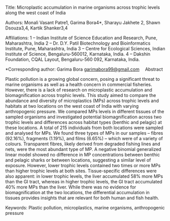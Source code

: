 Title: Microplastic accumulation in marine organisms across trophic levels along the west coast of India

Authors: Monali Vasant Patre1, Garima Bora4*, Sharayu Jakhete 2, Shawn Dsouza3,4, Kartik Shanker3,4

Affiliations:
1 – Indian Institute of Science Education and Research, Pune, Maharashtra, India
2 – Dr. D.Y. Patil Biotechnology and Bioinformatics Institute, Pune, Maharashtra, India
3 – Centre for Ecological Sciences, Indian Institute of Science, Bengaluru-560012, Karnataka, India.
4 – Dakshin Foundation, CQAL Layout, Bengaluru-560 092, Karnataka, India.
 

*Corresponding author:
Garima Bora
garimabora99@gmail.com 
Abstract

Plastic pollution is a growing global concern, posing a significant threat to marine organisms as well as a health concern in commercial fisheries. However, there is a lack of research on microplastic accumulation and biomagnification across trophic levels. This study aimed to compare the abundance and diversity of microplastics (MPs) across trophic levels and habitats at two locations on the west coast of India with varying anthropogenic pressure. We compared MPs levels in different tissues of the sampled organisms and investigated potential biomagnification across two trophic levels and differences across habitat types (benthic and pelagic) at these locations. A total of 215 individuals from both locations were sampled and analysed for MPs. We found three types of MPs in our samples – fibres (92.16%), fragments (1.19%), and films (6.65%) – which were of a variety of colours. Transparent fibres, likely derived from degraded fishing lines and nets, were the most abundant type of MP. A negative binomial generalized linear model showed no difference in MP concentrations between benthic and pelagic sharks or between locations, suggesting a similar level of exposure. However, lower trophic levels contained two times or  more MPs than higher trophic levels at both sites. Tissue-specific differences were also apparent: in lower trophic levels, the liver accumulated 58% more MPs than the GI tract, whereas in higher trophic levels, the GI tract accumulated 40% more MPs than the liver. While there was no evidence for biomagnification at the two locations, the differential accumulation in tissues provides insights that are relevant for both human and fish health. 

Keywords: Plastic pollution, microplastics, marine organisms, anthropogenic pressure
